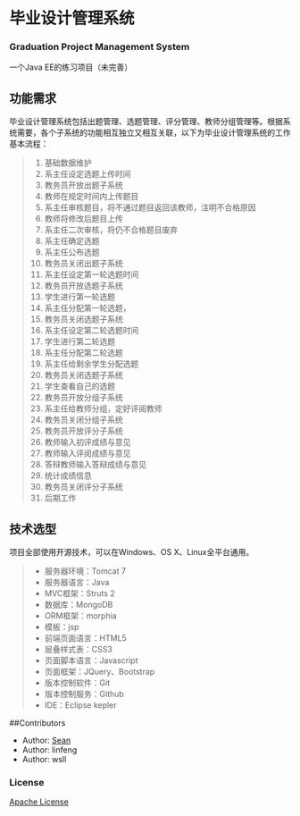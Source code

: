 # 毕业设计管理系统
### Graduation Project Management System

一个Java EE的练习项目（未完善）

## 功能需求
毕业设计管理系统包括出题管理、选题管理、评分管理、教师分组管理等。根据系统需要，各个子系统的功能相互独立又相互关联，以下为毕业设计管理系统的工作基本流程：
> 1. 基础数据维护
> 1. 系主任设定选题上传时间
> 1. 教务员开放出题子系统
> 1. 教师在规定时间内上传题目
> 1. 系主任审核题目，将不通过题目返回该教师，注明不合格原因
> 1. 教师将修改后题目上传
> 1. 系主任二次审核，将仍不合格题目废弃
> 1. 系主任确定选题
> 1. 系主任公布选题
> 1. 教务员关闭出题子系统
> 1. 系主任设定第一轮选题时间
> 1. 教务员开放选题子系统
> 1. 学生进行第一轮选题
> 1. 系主任分配第一轮选题，
> 1. 教务员关闭选题子系统
> 1. 系主任设定第二轮选题时间
> 1. 学生进行第二轮选题
> 1. 系主任分配第二轮选题
> 1. 系主任给剩余学生分配选题
> 1. 教务员关闭选题子系统
> 1. 学生查看自己的选题
> 1. 教务员开放分组子系统
> 1. 系主任给教师分组，定好评阅教师
> 1. 教务员关闭分组子系统
> 1. 教务员开放评分子系统
> 1. 教师输入初评成绩与意见
> 1. 教师输入评阅成绩与意见
> 1. 答辩教师输入答辩成绩与意见
> 1. 统计成绩信息
> 1. 教务员关闭评分子系统
> 1. 后期工作

## 技术选型
项目全部使用开源技术，可以在Windows、OS X、Linux全平台通用。
> + 服务器环境：Tomcat 7
> + 服务器语言：Java
> + MVC框架：Struts 2
> + 数据库：MongoDB
> + ORM框架：morphia
> + 模板：jsp
> + 前端页面语言：HTML5
> + 层叠样式表：CSS3
> + 页面脚本语言：Javascript
> + 页面框架：JQuery、Bootstrap
> + 版本控制软件：Git
> + 版本控制服务：Github
> + IDE：Eclipse kepler


##Contributors
+ Author: [Sean](http://www.find1x.com)
+ Author: linfeng
+ Author: wsll

### License
  [Apache License](LICENSE)


